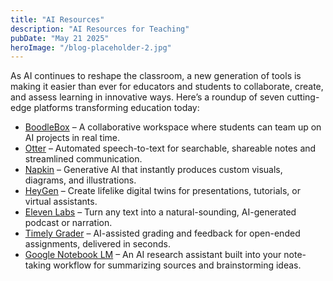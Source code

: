 ```yaml
---
title: "AI Resources"
description: "AI Resources for Teaching"
pubDate: "May 21 2025"
heroImage: "/blog-placeholder-2.jpg"
---
```


<p>As AI continues to reshape the classroom, a new generation of tools is making it easier than ever for educators and students to collaborate, create, and assess learning in innovative ways. Here’s a roundup of seven cutting-edge platforms transforming education today:</p>
<ul>
  <li><a href="https://boodlebox.ai/">BoodleBox</a> – A collaborative workspace where students can team up on AI projects in real time.</li>
  <li><a href="https://otter.ai/">Otter</a> – Automated speech-to-text for searchable, shareable notes and streamlined communication.</li>
  <li><a href="https://www.napkin.ai/">Napkin</a> – Generative AI that instantly produces custom visuals, diagrams, and illustrations.</li>
  <li><a href="https://www.heygen.com/">HeyGen</a> – Create lifelike digital twins for presentations, tutorials, or virtual assistants.</li>
  <li><a href="https://elevenlabs.io/">Eleven Labs</a> – Turn any text into a natural-sounding, AI-generated podcast or narration.</li>
  <li><a href="https://www.timelygrader.ai/">Timely Grader</a> – AI-assisted grading and feedback for open-ended assignments, delivered in seconds.</li>
  <li><a href="https://notebooklm.google/">Google Notebook LM</a> – An AI research assistant built into your note-taking workflow for summarizing sources and brainstorming ideas.</li>
</ul>
